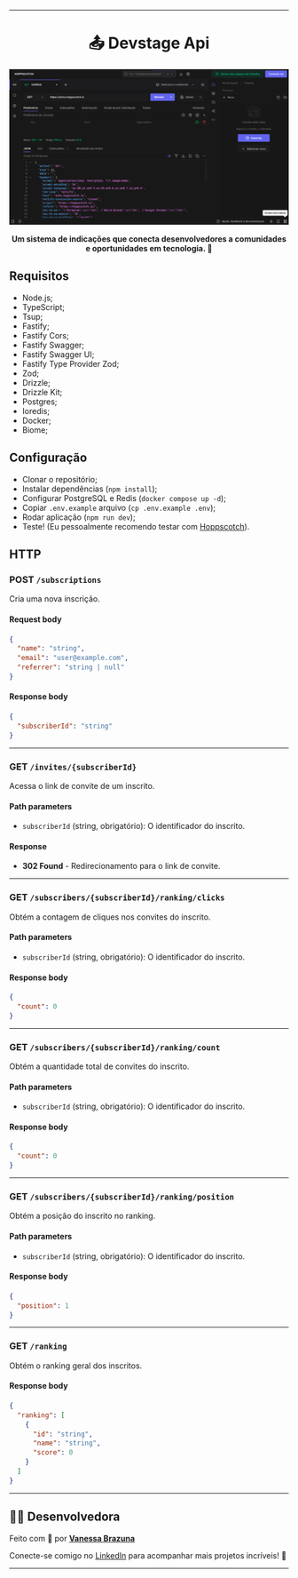 
---
<h1 align="center">📤  Devstage Api</h1>

![Cover](./.github/cover.png)

<p align="center">
<b>Um sistema de indicações que conecta desenvolvedores a comunidades e oportunidades em tecnologia. 🚀</b>
</p>

## Requisitos

- Node.js;
- TypeScript;
- Tsup;
- Fastify;
- Fastify Cors;
- Fastify Swagger;
- Fastify Swagger UI;
- Fastify Type Provider Zod;
- Zod;
- Drizzle;
- Drizzle Kit;
- Postgres;
- Ioredis;
- Docker;
- Biome;

## Configuração

- Clonar o repositório;
- Instalar dependências (`npm install`);
- Configurar PostgreSQL e Redis (`docker compose up -d`);
- Copiar `.env.example` arquivo (`cp .env.example .env`);
- Rodar aplicação (`npm run dev`);
- Teste! (Eu pessoalmente recomendo testar com [Hoppscotch](https://hoppscotch.io/)).

## HTTP

### POST `/subscriptions`

Cria uma nova inscrição.

#### Request body

```json
{
  "name": "string",
  "email": "user@example.com",
  "referrer": "string | null"
}
```

#### Response body

```json
{
  "subscriberId": "string"
}
```

---

### GET `/invites/{subscriberId}`

Acessa o link de convite de um inscrito.

#### Path parameters

- `subscriberId` (string, obrigatório): O identificador do inscrito.

#### Response

- **302 Found** - Redirecionamento para o link de convite.

---

### GET `/subscribers/{subscriberId}/ranking/clicks`

Obtém a contagem de cliques nos convites do inscrito.

#### Path parameters

- `subscriberId` (string, obrigatório): O identificador do inscrito.

#### Response body

```json
{
  "count": 0
}
```

---

### GET `/subscribers/{subscriberId}/ranking/count`

Obtém a quantidade total de convites do inscrito.

#### Path parameters

- `subscriberId` (string, obrigatório): O identificador do inscrito.

#### Response body

```json
{
  "count": 0
}
```

---

### GET `/subscribers/{subscriberId}/ranking/position`

Obtém a posição do inscrito no ranking.

#### Path parameters

- `subscriberId` (string, obrigatório): O identificador do inscrito.

#### Response body

```json
{
  "position": 1
}
```

---

### GET `/ranking`

Obtém o ranking geral dos inscritos.

#### Response body

```json
{
  "ranking": [
    {
      "id": "string",
      "name": "string",
      "score": 0
    }
  ]
}
```

---

## 👩‍💻 Desenvolvedora

Feito com 💜 por **[Vanessa Brazuna](https://github.com/vanessabrazuna)**

Conecte-se comigo no [LinkedIn](https://www.linkedin.com/in/vanessabrazuna) para acompanhar mais projetos incríveis! 🚀

---

